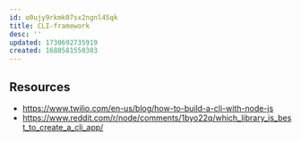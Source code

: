 ```yaml
---
id: o0ujy9rkmk07sx2ngnl45qk
title: CLI-framework
desc: ''
updated: 1730692735919
created: 1680581550303
---
```



## Resources

- https://www.twilio.com/en-us/blog/how-to-build-a-cli-with-node-js
- https://www.reddit.com/r/node/comments/1byo22q/which_library_is_best_to_create_a_cli_app/
